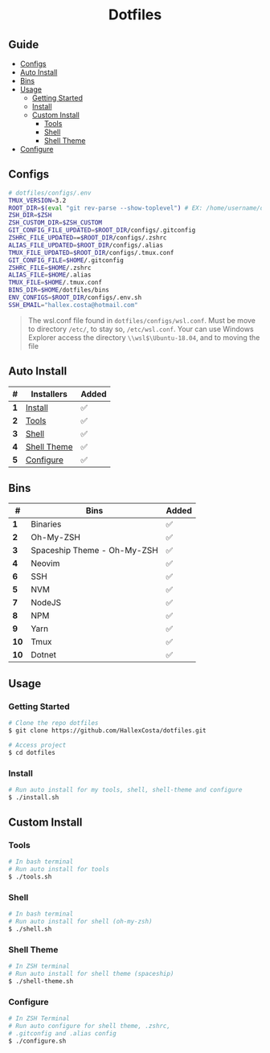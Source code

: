<h1 align="center">Dotfiles</h1>

## Guide

- [Configs](#configs)
- [Auto Install](#install)
- [Bins](#bins)
- [Usage](#usage)
  - [Getting Started](#getting-started)
  - [Install](#install)
  - [Custom Install](#custom-install)
    - [Tools](#tools)
    - [Shell](#shell)
    - [Shell Theme](#shell-theme)
- [Configure](#configure)

[](#configs)

## Configs

```sh
# dotfiles/configs/.env
TMUX_VERSION=3.2
ROOT_DIR=$(eval "git rev-parse --show-toplevel") # EX: /home/username/dotfiles
ZSH_DIR=$ZSH
ZSH_CUSTOM_DIR=$ZSH_CUSTOM
GIT_CONFIG_FILE_UPDATED=$ROOT_DIR/configs/.gitconfig
ZSHRC_FILE_UPDATED==$ROOT_DIR/configs/.zshrc
ALIAS_FILE_UPDATED=$ROOT_DIR/configs/.alias
TMUX_FILE_UPDATED=$ROOT_DIR/configs/.tmux.conf
GIT_CONFIG_FILE=$HOME/.gitconfig
ZSHRC_FILE=$HOME/.zshrc
ALIAS_FILE=$HOME/.alias
TMUX_FILE=$HOME/.tmux.conf
BINS_DIR=$HOME/dotfiles/bins
ENV_CONFIGS=$ROOT_DIR/configs/.env.sh
SSH_EMAIL="hallex.costa@hotmail.com"
```

> The wsl.conf file found in `dotfiles/configs/wsl.conf`.
> Must be move to directory `/etc/`, to stay so, `/etc/wsl.conf`.
> Your can use Windows Explorer access the directory
> `\\wsl$\Ubuntu-18.04`, and to moving the file

[](#auto-install)

## Auto Install

| #     | Installers                  | Added |
| ----- | --------------------------- | ----- |
| **1** | [Install](#install)         | ✅    |
| **2** | [Tools](#tools)             | ✅    |
| **3** | [Shell](#shell)             | ✅    |
| **4** | [Shell Theme](#shell-theme) | ✅    |
| **5** | [Configure](#configure)     | ✅    |

[](#bins)

## Bins

| #      | Bins                        | Added |
| ------ | --------------------------- | ----- |
| **1**  | Binaries                    | ✅    |
| **2**  | Oh-My-ZSH                   | ✅    |
| **3**  | Spaceship Theme - Oh-My-ZSH | ✅    |
| **4**  | Neovim                      | ✅    |
| **6**  | SSH                         | ✅    |
| **5**  | NVM                         | ✅    |
| **7**  | NodeJS                      | ✅    |
| **8**  | NPM                         | ✅    |
| **9**  | Yarn                        | ✅    |
| **10** | Tmux                        | ✅    |
| **10** | Dotnet                      | ✅    |

[](#usage)

## Usage

[](#getting-started)

### Getting Started

```sh
# Clone the repo dotfiles
$ git clone https://github.com/HallexCosta/dotfiles.git

# Access project
$ cd dotfiles
```

[](#install)

### Install

```sh
# Run auto install for my tools, shell, shell-theme and configure
$ ./install.sh
```

[](#custom-install)

## Custom Install

### Tools

[](#tools)

```sh
# In bash terminal
# Run auto install for tools
$ ./tools.sh
```

### Shell

[](#shell)

```sh
# In bash terminal
# Run auto install for shell (oh-my-zsh)
$ ./shell.sh
```

### Shell Theme

[](#shell-theme)

```sh
# In ZSH terminal
# Run auto install for shell theme (spaceship)
$ ./shell-theme.sh
```

### Configure

[](#configure)

```sh
# In ZSH Terminal
# Run auto configure for shell theme, .zshrc,
# .gitconfig and .alias config
$ ./configure.sh
```
